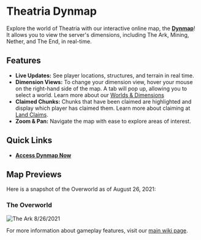 # Theatria Dynmap

Explore the world of Theatria with our interactive online map, the **[Dynmap](https://map.playtheatria.com)**! It allows you to view the server's dimensions, including The Ark, Mining, Nether, and The End, in real-time.

## Features
- **Live Updates:** See player locations, structures, and terrain in real time.
- **Dimension Views:** To change your dimension view, hover your mouse on the right-hand side of the map. A tab will pop up, allowing you to select a world. Learn more about our [Worlds & Dimensions](worlds-dimensions.md)
- **Claimed Chunks:** Chunks that have been claimed are highlighted and display which player has claimed them. Learn more about claiming at [Land Claims](land-claims.md).
- **Zoom & Pan:** Navigate the map with ease to explore areas of interest.

## Quick Links
- **[Access Dynmap Now](https://map.playtheatria.com)**

## Map Previews
Here is a snapshot of the Overworld as of August 26, 2021:

### The Overworld
![The Ark 8/26/2021](<.gitbook/assets/Capture%20(8).PNG>)

For more information about gameplay features, visit our [main wiki page](https://docs.playtheatria.com/).

